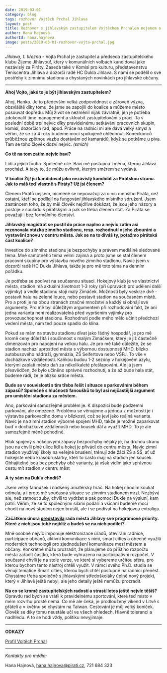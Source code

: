 ```yaml
---
date: 2019-03-01
category: blog
tags: rozhovor Vojtěch Prchal Jihlava
layout: post
title: Rozhovor s jihlavským zastupitelem Vojtěchem Prchalem nejenom o hokeji 
author: Hana Hajnová
authorId: hana.hajnova
image: posts/2019-03-01-rozhovor-vojta-prchal.jpg
---
```


*Jihlava, 1. března* - Vojta Prchal je zastupitel a předseda zastupitelského klubu Žijeme Jihlavou!, který v komunálních volbách kandidoval jako nezávislý za Piráty. Zasedá také v Komisi pro kulturu, představenstvu Teniscentra Jihlava a dozorčí radě HC Dukla Jihlava. S námi se podělil o své postřehy k zimnímu stadionu a chystaných novinkách pro jihlavské občany.

---

**Ahoj Vojto, jaké to je být jihlavským zastupitelem?**

Ahoj, Hanko. Je to především velká zodpovědnost a zároveň výzva, obzvláště díky tomu, že jsme se zapojili do koalice a můžeme město posouvat dopředu. Můj život se nezměnil nijak závratně, jen je potřeba zdokonalit time management a skloubit zastupitelování s prací. Ta v poslední době trpí nejvíc díky pravidelnému setkávání pracovních skupin, komisí, dozorčích rad, apod. Práce na radnici mi ale dává velký smysl a věřím, že se za 4 roky budeme moci spokojeně ohlédnout. Koneckonců průběžnou zpětnou vazbu dostávám od kamarádů, když se potkáme u piva. Tam se toho člověk dozví nejvíc. *(smích)*

**Co tě na tom zatím nejvíc baví?**

Lidi a jejich touha. Společné cíle. Baví mě postupná změna, kterou Jihlava prochází. A taky to, že můžu ovlivnit, kterým směrem se vydává.

**V koalici Žij! jsi kandidoval jako nezávislý kandidát za Pirátskou stranu. Jak to máš teď vlastně s Piráty? Už jsi členem?**

Členem Pirátů nejsem, nicméně se nepovažuji za o nic menšího Piráta, než ostatní, kteří se podílejí na fungování jihlavského místního sdružení. Jsem zastáncem toho, že by měl člověk nejdříve dokázat, že jsou jeho názory a postoje v souladu s pirátskými a pak se třeba členem stát. Za Piráta se považuji i bez formálního členství.

**Jihlavský magistrát se pustil do práce naplno a nejvíc zatím asi rezonovala otázka zimního stadionu, resp. rozhodnutí o jeho zbourání a vystavění znovu v centru města. Jak se na to díváš ty, potažmo pirátská část koalice?**

Investice do zimního stadionu je bezpochyby a právem mediálně sledované téma. Mně samotného téma velmi zajímá a proto jsme se stal členem pracovní skupiny pro výstavbu nového zimního stadionu. Navíc jsem v dozorčí radě HC Dukla Jihlava, takže je pro mě toto téma na denním pořádku.

Je potřeba se podívat na současnou situaci. Hokejový klub je ve vlastnictví města, stadion má aktuální životnost 1-3 roky (při úpravách pro udělení další výjimky) a vedle stadionu stojí malý Zimáček. Možnosti byly veskrze dvě - postavit halu na zelené louce, nebo postavit stadion na současném místě. Pro a proti je na obou stranách značné množství a každý si obhájí své argumenty. Pro mě byl důležitým argumentem při rozhodování fakt, že ani jedna varianta není realizovatelná před vypršením výjimky pro provozuschopnost stadionu. Rozhodnutí podle mého mělo učinit předchozí vedení města, nám teď pouze spadlo do klína. 

Pokud se mám na stavbu stadionu dívat jako řádný hospodář, je pro mě kromě ceny důležitá i součinnost s malým Zimáčkem, který je již částečně dimenzován pro napojení na velkou halu. Je pro mě také důležité, že se stadion nachází uprostřed města s výbornou dostupností MHD, blízko autobusového nádraží, gymnázia, ZŠ Seifertova nebo VŠPJ. To vše v docházkové vzdálenosti. Kaňkou budou 1-2 sezóny v hokejovém azylu, kterými zaplatí město daň za několikaleté přešlapování. Ale já jsem přesvědčen, že bylo učiněno správné rozhodnutí, a že až bude hala stát, budeme rádi, že je blízko srdce města.

**Bude se v souvislosti s tím třeba řešit i situace s parkováním během zápasů? Společně s hlučností fanoušků to byl asi nejčastější argument pro umístění stadionu za městem.**

Ano, parkování samozřejmě problém je. K dispozici bude podzemní parkování, ale omezené. Problému se věnujeme a jednou z možností je i výstavba parkovacího domu v blízkosti, což se jeví jako reálná varianta. Navíc je na zimní stadion výborné spojení MHD, takže je možné zaparkovat buď v docházkové vzdálenosti nebo kousek dál a využít MHD. To je ale samozřejmě méně pohodlné. 

Hluk spojený s hokejovými zápasy bezpochyby nějaký je, na druhou stranu jsou na chvíli plné ulice lidí a hokej je přivádí do centra města. Navíc zimní stadion využívají školy na veřejné bruslení, trénují zde žáci ZŠ a SŠ, ať už hokejisté nebo krasobruslařky, kteří to často mají na stadion jen kousek. Obhajitelné jsou bez pochyby obě varianty, já však vidím jako správnou cestu mít stadion v centru měst

**A ty sám na Duklu chodíš?** 

Jsem velký fanoušek i nadšený amatérský hráč. Na hokej chodím koukat odmala, a i proto mě současná situace se zimním stadionem mrzí. Nezbývá ale, než zatnout zuby, chvíli to vydržet a pak pomoci Dukle na výsluní, kam patří. Věřím, že se to společnými silami podaří a všichni budeme moci chodit na nový stadion nejen bruslit, ale i se podívat na hokejovou extraligu.

**Začátkem února [představila](https://vysocina.pirati.cz/aktuality/jihlava-programove-prohlaseni.html) rada města Jihlavy své programové priority. Které z nich jsou tobě nejblíž a budeš se na nich podílet?**

Mně osobně nejvíc imponuje elektronizace úřadů, otevírání radnice, participace občanů, aktivní komunikace s nimi, smart cities a obecně využití moderních technologií pro zjednodušení komunikace mezi městem a občany.
Konkrétné můžu prozradit, že plánujeme do příštího rozpočtu města zařadit částku, která bude vyhrazena na participativní rozpočet. V současné chvíli je na stole verze, ve které si vybereme určitou sféru, pro kterou bychom tento nástroj chtěli využít. 
V rámci svého Ph.D. studia se věnuji tematice Smart cities, kterou bych chtěl postupně na radnici přenést. Chystáme třeba společně s jihlavskými středoškoláky úplně nový projekt, který v Jihlavě ještě nebyl, ale jeho detaily ještě nemůžu prozradit.

**Na co se kromě zastupitelských radostí a strastí letos ještě nejvíc těšíš?**
Opravdu rád bych se vrátil k pravidelnému sportování, které teď místo v mém rozvrhu prostě nemá. Co mě ale čeká, je prodloužený víkend v Litvě s přáteli a v květnu se chystám na Taiwan. Cestování je můj velký koníček. Člověk se díky tomu neustále učí ve všech ohledech. Hlavně toleranci a nadhledu. A to se hodí vždy, politiku nevyjímaje.

--------------
**ODKAZY**

[Profil Vojtěch Prchal](https://wiki.pirati.cz/lide/vojtech_prchal)

---
*Kontakty pro média:*

Hana Hajnová, hana.hajnova@pirati.cz, 721 684 323
